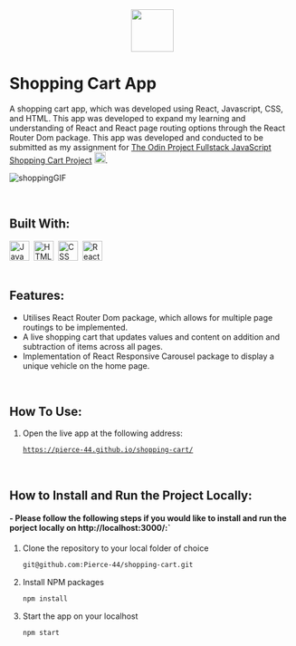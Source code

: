 <div align="center">
  <img src="https://openmoji.org/data/color/svg/1F4D1.svg" height="75px"/>
</div>

# Shopping Cart App
A shopping cart app, which was developed using React, Javascript, CSS, and HTML. This app was developed to expand my learning and understanding of React and React page routing options through the React Router Dom package. This app was developed and conducted to be submitted as my assignment for [The Odin Project Fullstack JavaScript Shopping Cart Project](https://www.theodinproject.com/lessons/node-path-javascript-shopping-cart) <img src="https://www.theodinproject.com/assets/icons/odin-icon-b5b31c073f7417a257003166c98cc23743654715305910c068b93a3bf4d3065d.svg"  width="20" height="20">.

![shoppingGIF](https://user-images.githubusercontent.com/96740762/180047816-4a5e6adf-daef-4188-b3df-9006155c2ba6.gif)

<br/>

## Built With:
<div>
  <img src="https://cdn.jsdelivr.net/gh/devicons/devicon/icons/javascript/javascript-original.svg" title="JavaScript" alt="JavaScript" width="35" height="35"/>&nbsp;
  <img src="https://cdn.jsdelivr.net/gh/devicons/devicon/icons/html5/html5-original.svg" title="HTML5" alt="HTML" width="35" height="35"/>&nbsp;
  <img src="https://cdn.jsdelivr.net/gh/devicons/devicon/icons/css3/css3-original.svg"  title="CSS3" alt="CSS" width="35" height="35"/>&nbsp;
  <img src="https://cdn.jsdelivr.net/gh/devicons/devicon/icons/react/react-original.svg" title="React" alt="React" width="35" height="35"/>&nbsp;
</div>
<br/>

## Features:
- Utilises React Router Dom package, which allows for multiple page routings to be implemented. 
- A live shopping cart that updates values and content on addition and subtraction of items across all pages.
- Implementation of React Responsive Carousel package to display a unique vehicle on the home page.
<br/>

## How To Use:

1. Open the live app at the following address:

   [`https://pierce-44.github.io/shopping-cart/`](https://pierce-44.github.io/shopping-cart/)

<br/>

## How to Install and Run the Project Locally:
#### - Please follow the following steps if you would like to install and run the porject locally on http://localhost:3000/:`

1. Clone the repository to your local folder of choice
   ```sh
   git@github.com:Pierce-44/shopping-cart.git
   ```
   
   
2. Install NPM packages
   ```sh
   npm install
   ```

3. Start the app on your localhost
   ```js
   npm start
   ```
